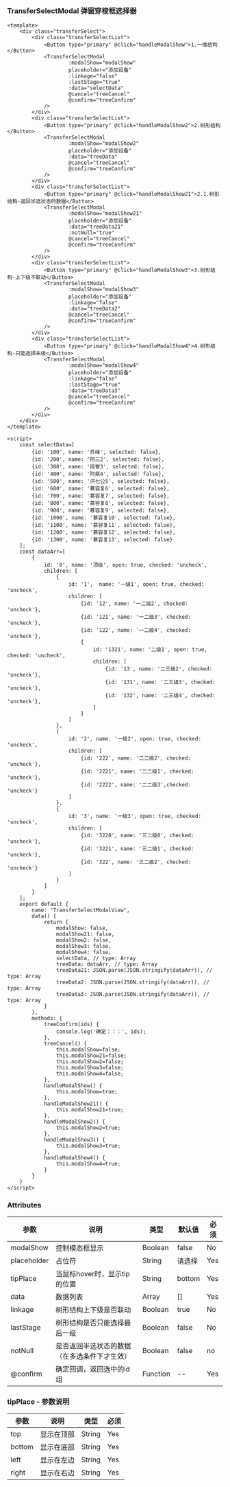 ### TransferSelectModal 弹窗穿梭框选择器

<template>
    <div class="transferSelect">
        <div class="transferSelectList">
            <Button type="primary" @click="handleModalShow">1.一维结构</Button>
            <TransferSelectModal
                    :modalShow="modalShow"
                    placeholder="添加设备"
                    :linkage="false"
                    :lastStage="true"
                    :data="selectData"
                    @cancel="treeCancel"
                    @confirm="treeConfirm"
            />
        </div>
        <div class="transferSelectList">
            <Button type="primary" @click="handleModalShow2">2.树形结构</Button>
            <TransferSelectModal
                    :modalShow="modalShow2"
                    placeholder="添加设备"
                    :data="treeData"
                    @cancel="treeCancel"
                    @confirm="treeConfirm"
            />
        </div>
        <div class="transferSelectList">
            <Button type="primary" @click="handleModalShow21">2.1.树形结构-返回半选状态的数据</Button>
            <TransferSelectModal
                    :modalShow="modalShow21"
                    placeholder="添加设备"
                    :data="treeData21"
                    :notNull="true"
                    @cancel="treeCancel"
                    @confirm="treeConfirm"
            />
        </div>
        <div class="transferSelectList">
            <Button type="primary" @click="handleModalShow3">3.树形结构-上下级不联动</Button>
            <TransferSelectModal
                    :modalShow="modalShow3"
                    placeholder="添加设备"
                    :linkage="false"
                    :data="treeData2"
                    @cancel="treeCancel"
                    @confirm="treeConfirm"
            />
        </div>
        <div class="transferSelectList">
            <Button type="primary" @click="handleModalShow4">4.树形结构-只能选择末级</Button>
            <TransferSelectModal
                    :modalShow="modalShow4"
                    placeholder="添加设备"
                    :linkage="false"
                    :lastStage="true"
                    :data="treeData3"
                    @cancel="treeCancel"
                    @confirm="treeConfirm"
            />
        </div>
    </div>
</template>

<script>
    const selectData=[
        {id: '100', name: '乔峰', selected: false},
        {id: '200', name: '阿三2', selected: false},
        {id: '300', name: '段誉3', selected: false},
        {id: '400', name: '阿紫4', selected: false},
        {id: '500', name: '洪七公5', selected: false},
        {id: '600', name: '慕容复6', selected: false},
        {id: '700', name: '慕容复7', selected: false},
        {id: '800', name: '慕容复8', selected: false},
        {id: '900', name: '慕容复9', selected: false},
        {id: '1000', name: '慕容复10', selected: false},
        {id: '1100', name: '慕容复11', selected: false},
        {id: '1200', name: '慕容复12', selected: false},
        {id: '1300', name: '慕容复13', selected: false}
    ];
    const dataArr=[
        {
            id: '0', name: '顶级', open: true, checked: 'uncheck',
            children: [
                {
                    id: '1',  name: '一级1', open: true, checked: 'uncheck',
                    children: [
                        {id: '12', name: '一二级2', checked: 'uncheck'},
                        {id: '121', name: '一二级3', checked: 'uncheck'},
                        {id: '122', name: '一二级4', checked: 'uncheck'},
                        {
                            id: '1321', name: '二级1', open: true, checked: 'uncheck',
                            children: [
                                {id: '13', name: '二三级2', checked: 'uncheck'},
                                {id: '131', name: '二三级3', checked: 'uncheck'},
                                {id: '132', name: '二三级4', checked: 'uncheck'},
                            ]
                        }
                    ]
                },
                {
                    id: '2', name: '一级2', open: true, checked: 'uncheck',
                    children: [
                        {id: '222', name: '二二级2', checked: 'uncheck'},
                        {id: '2221', name: '二二级1', checked: 'uncheck'},
                        {id: '2222', name: '二二级3',checked: 'uncheck'}
                    ]
                },
                {
                    id: '3', name: '一级3', open: true, checked: 'uncheck',
                    children: [
                        {id: '3220', name: '三二级0', checked: 'uncheck'},
                        {id: '3221', name: '三二级1', checked: 'uncheck'},
                        {id: '322', name: '三二级2', checked: 'uncheck'}
                    ]
                }
            ]
        }
    ];
    export default {
        name: "TransferSelectModalView",
        data() {
            return {
                modalShow: false,
                modalShow21: false,
                modalShow2: false,
                modalShow3: false,
                modalShow4: false,
                selectData, // type: Array
                treeData: dataArr, // type: Array
                treeData21: JSON.parse(JSON.stringify(dataArr)), // type: Array
                treeData2: JSON.parse(JSON.stringify(dataArr)), // type: Array
                treeData3: JSON.parse(JSON.stringify(dataArr)), // type: Array
            }
        },
        methods: {
            treeConfirm(ids) {
                console.log('确定：：：', ids);
            },
            treeCancel() {
                this.modalShow=false;
                this.modalShow21=false;
                this.modalShow2=false;
                this.modalShow3=false;
                this.modalShow4=false;
            },
            handleModalShow() {
                this.modalShow=true;
            },
            handleModalShow21() {
                this.modalShow21=true;
            },
            handleModalShow2() {
                this.modalShow2=true;
            },
            handleModalShow3() {
                this.modalShow3=true;
            },
            handleModalShow4() {
                this.modalShow4=true;
            }
        }
    }
</script>

<style lang="stylus" scoped>
.transferSelect
    padding 16px
    .transferSelectList
        margin-bottom 16px
        width 300px
    h3
        font-size 16px
        margin 12px

</style>

```vue
<template>
    <div class="transferSelect">
        <div class="transferSelectList">
            <Button type="primary" @click="handleModalShow">1.一维结构</Button>
            <TransferSelectModal
                    :modalShow="modalShow"
                    placeholder="添加设备"
                    :linkage="false"
                    :lastStage="true"
                    :data="selectData"
                    @cancel="treeCancel"
                    @confirm="treeConfirm"
            />
        </div>
        <div class="transferSelectList">
            <Button type="primary" @click="handleModalShow2">2.树形结构</Button>
            <TransferSelectModal
                    :modalShow="modalShow2"
                    placeholder="添加设备"
                    :data="treeData"
                    @cancel="treeCancel"
                    @confirm="treeConfirm"
            />
        </div>
        <div class="transferSelectList">
            <Button type="primary" @click="handleModalShow21">2.1.树形结构-返回半选状态的数据</Button>
            <TransferSelectModal
                    :modalShow="modalShow21"
                    placeholder="添加设备"
                    :data="treeData21"
                    :notNull="true"
                    @cancel="treeCancel"
                    @confirm="treeConfirm"
            />
        </div>
        <div class="transferSelectList">
            <Button type="primary" @click="handleModalShow3">3.树形结构-上下级不联动</Button>
            <TransferSelectModal
                    :modalShow="modalShow3"
                    placeholder="添加设备"
                    :linkage="false"
                    :data="treeData2"
                    @cancel="treeCancel"
                    @confirm="treeConfirm"
            />
        </div>
        <div class="transferSelectList">
            <Button type="primary" @click="handleModalShow4">4.树形结构-只能选择末级</Button>
            <TransferSelectModal
                    :modalShow="modalShow4"
                    placeholder="添加设备"
                    :linkage="false"
                    :lastStage="true"
                    :data="treeData3"
                    @cancel="treeCancel"
                    @confirm="treeConfirm"
            />
        </div>
    </div>
</template>

<script>
    const selectData=[
        {id: '100', name: '乔峰', selected: false},
        {id: '200', name: '阿三2', selected: false},
        {id: '300', name: '段誉3', selected: false},
        {id: '400', name: '阿紫4', selected: false},
        {id: '500', name: '洪七公5', selected: false},
        {id: '600', name: '慕容复6', selected: false},
        {id: '700', name: '慕容复7', selected: false},
        {id: '800', name: '慕容复8', selected: false},
        {id: '900', name: '慕容复9', selected: false},
        {id: '1000', name: '慕容复10', selected: false},
        {id: '1100', name: '慕容复11', selected: false},
        {id: '1200', name: '慕容复12', selected: false},
        {id: '1300', name: '慕容复13', selected: false}
    ];
    const dataArr=[
        {
            id: '0', name: '顶级', open: true, checked: 'uncheck',
            children: [
                {
                    id: '1',  name: '一级1', open: true, checked: 'uncheck',
                    children: [
                        {id: '12', name: '一二级2', checked: 'uncheck'},
                        {id: '121', name: '一二级3', checked: 'uncheck'},
                        {id: '122', name: '一二级4', checked: 'uncheck'},
                        {
                            id: '1321', name: '二级1', open: true, checked: 'uncheck',
                            children: [
                                {id: '13', name: '二三级2', checked: 'uncheck'},
                                {id: '131', name: '二三级3', checked: 'uncheck'},
                                {id: '132', name: '二三级4', checked: 'uncheck'},
                            ]
                        }
                    ]
                },
                {
                    id: '2', name: '一级2', open: true, checked: 'uncheck',
                    children: [
                        {id: '222', name: '二二级2', checked: 'uncheck'},
                        {id: '2221', name: '二二级1', checked: 'uncheck'},
                        {id: '2222', name: '二二级3',checked: 'uncheck'}
                    ]
                },
                {
                    id: '3', name: '一级3', open: true, checked: 'uncheck',
                    children: [
                        {id: '3220', name: '三二级0', checked: 'uncheck'},
                        {id: '3221', name: '三二级1', checked: 'uncheck'},
                        {id: '322', name: '三二级2', checked: 'uncheck'}
                    ]
                }
            ]
        }
    ];
    export default {
        name: "TransferSelectModalView",
        data() {
            return {
                modalShow: false,
                modalShow21: false,
                modalShow2: false,
                modalShow3: false,
                modalShow4: false,
                selectData, // type: Array
                treeData: dataArr, // type: Array
                treeData21: JSON.parse(JSON.stringify(dataArr)), // type: Array
                treeData2: JSON.parse(JSON.stringify(dataArr)), // type: Array
                treeData3: JSON.parse(JSON.stringify(dataArr)), // type: Array
            }
        },
        methods: {
            treeConfirm(ids) {
                console.log('确定：：：', ids);
            },
            treeCancel() {
                this.modalShow=false;
                this.modalShow21=false;
                this.modalShow2=false;
                this.modalShow3=false;
                this.modalShow4=false;
            },
            handleModalShow() {
                this.modalShow=true;
            },
            handleModalShow21() {
                this.modalShow21=true;
            },
            handleModalShow2() {
                this.modalShow2=true;
            },
            handleModalShow3() {
                this.modalShow3=true;
            },
            handleModalShow4() {
                this.modalShow4=true;
            }
        }
    }
</script>

```

### Attributes

| 参数     | 说明  | 类型    | 默认值  | 必须    |
| ------- | ---- | ------ | ------- | ------ |
| modalShow    | 控制模态框显示 | Boolean | false | No     |
| placeholder    | 占位符 | String | 请选择 | Yes     |
| tipPlace    | 当鼠标hover时，显示tip的位置 | String | bottom | Yes     |
| data    | 数据列表 | Array | [] | Yes     |
| linkage    | 树形结构上下级是否联动 | Boolean | true | No     |
| lastStage    | 树形结构是否只能选择最后一级 | Boolean | false | No     |
| notNull  | 是否返回半选状态的数据（在多选条件下才生效） | Boolean | false | no     |
| @confirm    | 确定回调，返回选中的id组 | Function | -- | Yes     |

### tipPlace - 参数说明

| 参数     | 说明  | 类型    | 必须    |
| ------- | ---- | ------ | ------ |
| top    | 显示在顶部 | String | Yes     |
| bottom    | 显示在底部 | String | Yes     |
| left    | 显示在左边 | String | Yes     |
| right    | 显示在右边 | String | Yes     |